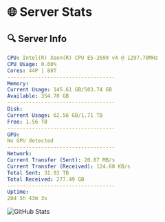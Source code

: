 # 🌐 Server Stats
## 🔍 Server Info
```yaml
CPU: Intel(R) Xeon(R) CPU E5-2699 v4 @ 1297.70MHz
CPU Usage: 0.60%
Cores: 44P | 88T
-----------------------------------
Memory:
Current Usage: 145.61 GB/503.74 GB
Available: 354.70 GB
-----------------------------------
Disk:
Current Usage: 62.56 GB/1.71 TB
Free: 1.56 TB
-----------------------------------
GPU:
No GPU detected
-----------------------------------
Network:
Current Transfer (Sent): 20.87 MB/s
Current Transfer (Received): 124.60 KB/s
Total Sent: 31.93 TB
Total Received: 277.49 GB
-----------------------------------
Uptime:
20d 5h 43m 3s
```
![GitHub Stats](https://img.shields.io/badge/Updated-2025-03-28_03:05:52-blue)